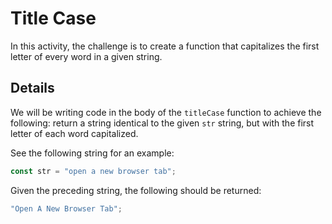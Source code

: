 # Title Case

In this activity, the challenge is to create a function that capitalizes the first letter of every word in a given string.

## Details

We will be writing code in the body of the `titleCase` function to achieve the following: return a string identical to the given `str` string, but with the first letter of each word capitalized.

See the following string for an example:

```js
const str = "open a new browser tab";
```

Given the preceding string, the following should be returned:

```js
"Open A New Browser Tab";
```
